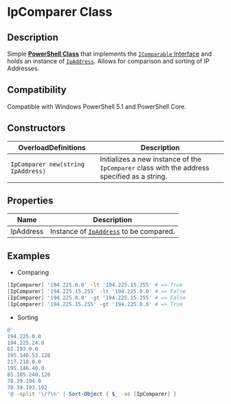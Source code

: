 # IpComparer Class

## Description

Simple [__PowerShell Class__](https://docs.microsoft.com/en-us/powershell/module/microsoft.powershell.core/about/about_classes) that implements the [`IComparable` Interface](https://docs.microsoft.com/en-us/dotnet/api/system.icomparable?view=net-6.0) and holds an instance of [`IpAddress`](https://docs.microsoft.com/en-us/dotnet/api/system.net.ipaddress?view=net-6.0). Allows for comparison and sorting of IP Addresses.

## Compatibility

Compatible with Windows PowerShell 5.1 and PowerShell Core.

## Constructors

| OverloadDefinitions | Description |
| ---- | ---- |
| `IpComparer new(string IpAddress)` | Initializes a new instance of the `IpComparer` class with the address specified as a string.

## Properties

| Name | Description |
| ---- | ----------- |
| IpAddress | Instance of [`IpAddress`](https://docs.microsoft.com/en-us/dotnet/api/system.net.ipaddress?view=net-6.0) to be compared.

## Examples

- Comparing

```powershell
[IpComparer] '194.225.0.0' -lt '194.225.15.255' # => True
[IpComparer] '194.225.15.255' -lt '194.225.0.0' # => False
[IpComparer] '194.225.0.0' -gt '194.225.15.255' # => False
[IpComparer] '194.225.15.255' -gt '194.225.0.0' # => True
```

- Sorting

```powershell
@'
194.225.0.0
194.225.24.0
62.193.0.0
195.146.53.128
217.218.0.0
195.146.40.0
85.185.240.128
78.39.194.0
78.39.193.192
'@ -split '\r?\n' | Sort-Object { $_ -as [IpComparer] }
```